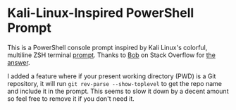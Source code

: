 # Kali-Linux-Inspired PowerShell Prompt
This is a PowerShell console prompt inspired by Kali Linux's colorful, multiline ZSH terminal [prompt](https://www.kali.org/blog/kali-linux-2020-4-release/images/bash.png). Thanks to [Bob](https://superuser.com/users/117590/bob) on Stack Overflow for [the answer](https://superuser.com/a/1259916).

I added a feature where if your present working directory (PWD) is a Git repository, it will run `git rev-parse --show-toplevel` to get the repo name and include it in the prompt. This seems to slow it down by a decent amount so feel free to remove it if you don't need it.

